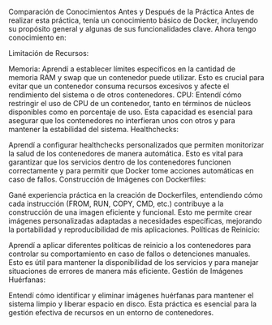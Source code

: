 Comparación de Conocimientos Antes y Después de la Práctica
Antes de realizar esta práctica, tenía un conocimiento básico de Docker, incluyendo su propósito general y algunas de sus funcionalidades clave. Ahora tengo conocimiento en: 

Limitación de Recursos:

Memoria: Aprendí a establecer límites específicos en la cantidad de memoria RAM y swap que un contenedor puede utilizar. Esto es crucial para evitar que un contenedor consuma recursos excesivos y afecte el rendimiento del sistema o de otros contenedores.
CPU: Entendí cómo restringir el uso de CPU de un contenedor, tanto en términos de núcleos disponibles como en porcentaje de uso. Esta capacidad es esencial para asegurar que los contenedores no interfieran unos con otros y para mantener la estabilidad del sistema.
Healthchecks:

Aprendí a configurar healthchecks personalizados que permiten monitorizar la salud de los contenedores de manera automática. Esto es vital para garantizar que los servicios dentro de los contenedores funcionen correctamente y para permitir que Docker tome acciones automáticas en caso de fallos.
Construcción de Imágenes con Dockerfiles:

Gané experiencia práctica en la creación de Dockerfiles, entendiendo cómo cada instrucción (FROM, RUN, COPY, CMD, etc.) contribuye a la construcción de una imagen eficiente y funcional. Esto me permite crear imágenes personalizadas adaptadas a necesidades específicas, mejorando la portabilidad y reproducibilidad de mis aplicaciones.
Políticas de Reinicio:

Aprendí a aplicar diferentes políticas de reinicio a los contenedores para controlar su comportamiento en caso de fallos o detenciones manuales. Esto es útil para mantener la disponibilidad de los servicios y para manejar situaciones de errores de manera más eficiente.
Gestión de Imágenes Huérfanas:

Entendí cómo identificar y eliminar imágenes huérfanas para mantener el sistema limpio y liberar espacio en disco. Esta práctica es esencial para la gestión efectiva de recursos en un entorno de contenedores.
